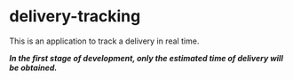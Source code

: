 # delivery-tracking

This is an application to track a delivery in real time.

**_In the first stage of development, only the estimated time of delivery will be obtained._**
